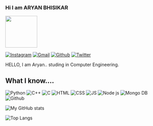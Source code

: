 ### Hi I am ARYAN BHISIKAR
  <img src="https://media.giphy.com/media/M9gbBd9nbDrOTu1Mqx/giphy.gif" width="100"/>


[![Instagram](https://img.shields.io/badge/Instagram-pink?style=for-the-badge&logo=Instagram&logoColor=white)](https://www.instagram.com/aryan_bhisikar/?hl=en)
[![Gmail](https://img.shields.io/badge/Gmail-red?style=for-the-badge&logo=Gmail&logoColor=white)](mailto:aryanbhisikar1@gmail.com)
[![Github](https://img.shields.io/badge/Github-violet?style=for-the-badge&logo=Github&logoColor=black)](https://github.com/Freakyab)
[![Twitter](https://img.shields.io/badge/Twitter-blue?style=for-the-badge&logo=Twitter&logoColor=white)](https://twitter.com/AryanBhisikar)

HELLO, I am Aryan.. studing in Computer Engineering.

## What I know....

![Python](https://img.shields.io/badge/python-%20-green?style=social&logo=python)
![C++](https://img.shields.io/badge/C++-%20-green?style=social&logo=C++)
![C](https://img.shields.io/badge/-%20-green?style=social&logo=C)
![HTML](https://img.shields.io/badge/HTML-%20-green?style=social&logo=html5) 
![CSS](https://img.shields.io/badge/Css-%20-green?style=social&logo=CSS3)
![JS](https://img.shields.io/badge/Javascript-%20-green?style=social&logo=Javascript)
![Node js](https://img.shields.io/badge/Nodejs-%20-green?style=social&logo=NodeJs)
![Mongo DB](https://img.shields.io/badge/Mongodb-%20-green?style=social&logo=Mongodb)
![Github](https://img.shields.io/badge/Github-%20-green?style=social&logo=Github)
  
![My GitHub stats](https://github-readme-stats.vercel.app/api?username=Freakyab&theme=dark&show_icons=true)

![Top Langs](https://github-readme-stats.vercel.app/api/top-langs/?username=Freakyab&theme=dark&show_icons=true)
